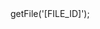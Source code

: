<?php

use Appwrite\Client;
use Appwrite\Services\Storage;

$client = new Client();

$client
    setProject('')
    setKey('')
;

$storage = new Storage($client);

$result = $storage->getFile('[FILE_ID]');
